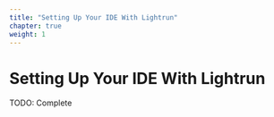 ```yaml
---
title: "Setting Up Your IDE With Lightrun"
chapter: true
weight: 1
---
```


# Setting Up Your IDE With Lightrun

TODO: Complete